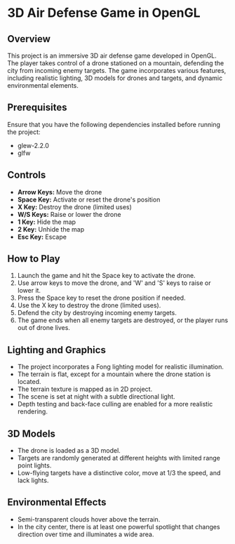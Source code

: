 # 3D Air Defense Game in OpenGL

## Overview
This project is an immersive 3D air defense game developed in OpenGL. The player takes control of a drone stationed on a mountain, defending the city from incoming enemy targets. The game incorporates various features, including realistic lighting, 3D models for drones and targets, and dynamic environmental elements.

## Prerequisites
Ensure that you have the following dependencies installed before running the project:

- glew-2.2.0
- glfw

## Controls
- **Arrow Keys:** Move the drone
- **Space Key:** Activate or reset the drone's position
- **X Key:** Destroy the drone (limited uses)
- **W/S Keys:** Raise or lower the drone
- **1 Key:** Hide the map
- **2 Key:** Unhide the map
- **Esc Key:** Escape

## How to Play
1. Launch the game and hit the Space key to activate the drone.
2. Use arrow keys to move the drone, and 'W' and 'S' keys to raise or lower it.
3. Press the Space key to reset the drone position if needed.
4. Use the X key to destroy the drone (limited uses).
5. Defend the city by destroying incoming enemy targets.
6. The game ends when all enemy targets are destroyed, or the player runs out of drone lives.

## Lighting and Graphics
- The project incorporates a Fong lighting model for realistic illumination.
- The terrain is flat, except for a mountain where the drone station is located.
- The terrain texture is mapped as in 2D project.
- The scene is set at night with a subtle directional light.
- Depth testing and back-face culling are enabled for a more realistic rendering.

## 3D Models
- The drone is loaded as a 3D model.
- Targets are randomly generated at different heights with limited range point lights.
- Low-flying targets have a distinctive color, move at 1/3 the speed, and lack lights.

## Environmental Effects
- Semi-transparent clouds hover above the terrain.
- In the city center, there is at least one powerful spotlight that changes direction over time and illuminates a wide area.
